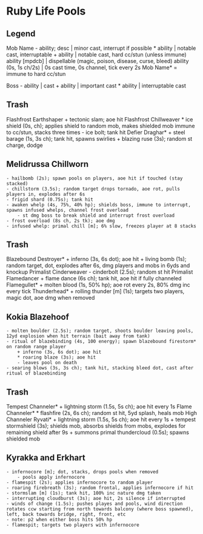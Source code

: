 # Ruby Life Pools

## Legend
Mob Name
    - ability; desc   | minor cast, interrupt if possible
    * ability         | notable cast, interruptable
    + ability         | notable cast, hard cc/stun (unless immune)
      ability [mpdcb] | dispellable (magic, poison, disease, curse, bleed)
    ability (0s, 1s ch/2s) | 0s cast time, 0s channel, tick every 2s
Mob Name* = immune to hard cc/stun

Boss
    - ability | cast
    + ability | important cast
    * ability | interruptable cast

## Trash
Flashfrost Earthshaper
    + tectonic slam; aoe hit
Flashfrost Chillweaver
    * ice shield (0s, ch); applies shield to random mob, makes shielded mob immune to cc/stun, stacks three times
    - ice bolt; tank hit
Defier Draghar*
    + steel barage (1s, 3s ch); tank hit, spawns swirlies
    + blazing ruse (3s); random st charge, dodge

## Melidrussa Chillworn
    - hailbomb (2s); spawn pools on players, aoe hit if touched (stay stacked)
    - chillstorm (3.5s); random target drops tornado, aoe rot, pulls players in, explodes after 6s
    - frigid shard (0.75s); tank hit
    - awaken whelp (4s, 75%, 40% hp); shields boss, immune to interrupt, spawns infused whelps, channel frost overload
        - st dmg boss to break shield and interrupt frost overload
    - frost overload (8s ch, 2s tk); aoe dmg
    - infused whelp: primal chill [m]; 6% slow, freezes player at 8 stacks

## Trash
Blazebound Destroyer*
    + inferno (3s, 6s dot); aoe hit
    + living bomb (1s); random target, dot, explodes after 6s, dmg players and mobs in 6yds and knockup
Primalist Cinderweaver
    - cinderbolt (2.5s); random st hit
Primalist Flamedancer
    + flame dance (6s ch); tank hit, aoe hit if fully channeled
Flamegullet*
    + molten blood (1s, 50% hp); aoe rot every 2s, 80% dmg inc every tick
Thunderhead*
    + rolling thunder [m] (1s); targets two players, magic dot, aoe dmg when removed

## Kokia Blazehoof
    - molten boulder (2.5s); random target, shoots boulder leaving pools, 12yd explosion when hit terrain (bait away from tank)
    - ritual of blazebinding (4s, 100 energy); spawn blazebound firestorm* on random range player
        + inferno (3s, 6s dot); aoe hit
        * roaring blaze (3s); aoe hit
        - leaves pool on death
    - searing blows (3s, 3s ch); tank hit, stacking bleed dot, cast after ritual of blazebinding

## Trash
Tempest Channeler*
    + lightning storm (1.5s, 5s ch); aoe hit every 1s
Flame Channeler*
    * flashfire (2s, 6s ch); random st hit, 5yd splash, heals mob
High Channeler Ryvati*
    + lightning storm (1.5s, 5s ch); aoe hit every 1s
    + tempest stormshield (3s); shields mob, absorbs shields from mobs, explodes for remaining shield after 9s
    + summons primal thundercloud (0.5s); spawns shielded mob

## Kyrakka and Erkhart
    - infernocore [m]; dot, stacks, drops pools when removed
        - pools apply infernocore
    - flamespit (2s); applies infernocore to random player
    - roaring firebreath (3s); random frontal, applies infernocore if hit
    - stormslam [m] (1s); tank hit, 100% inc nature dmg taken
    - interrupting cloudburst (3s); aoe hit, 2s silence if interrupted
    - winds of change (1.5s); pushes playes and pools, wind direction rotates ccw starting from north towards balcony (where boss spawned), left, back towards bridge, right, front, etc
    - note: p2 when either boss hits 50% hp
    - flamespit; targets two players with infernocore
